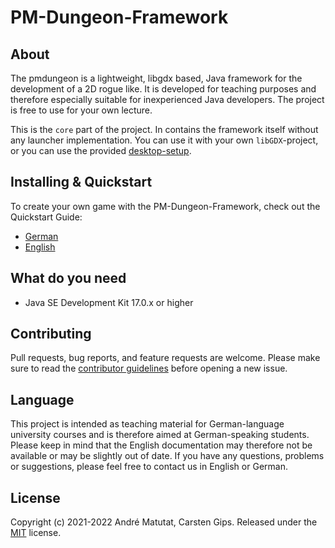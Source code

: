 # PM-Dungeon-Framework

## About

The pmdungeon is a lightweight, libgdx based, Java framework for the development of a 2D rogue like. It is developed for teaching purposes and therefore especially suitable for inexperienced Java developers. The project is free to use for your own lecture.

This is the `core` part of the project. In contains the framework itself without any launcher implementation. You can use it with your own `libGDX`-project, or you can use the provided [desktop-setup](https://github.com/PM-Dungeon/desktop). 

## Installing & Quickstart

To create your own game with the PM-Dungeon-Framework, check out the Quickstart Guide: 

- [German](./documentation/qucikstart_de.md)
- [English](./documentation/qucikstart_de.md)

## What do you need

- Java SE Development Kit 17.0.x or higher

## Contributing

Pull requests, bug reports, and feature requests are welcome. Please make sure to read the [contributor guidelines](CONTRIBUTING.md) before opening a new issue.

## Language  

This project is intended as teaching material for German-language university courses and is therefore aimed at German-speaking students. Please keep in mind that the English documentation may therefore not be available or may be slightly out of date. If you have any questions, problems or suggestions, please feel free to contact us in English or German. 
## License

Copyright (c) 2021-2022 André Matutat, Carsten Gips. Released under the [MIT](LICENSE.md) license.
